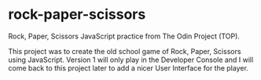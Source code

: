 # rock-paper-scissors
Rock, Paper, Scissors JavaScript practice from The Odin Project (TOP).

This project was to create the old school game of Rock, Paper, Scissors using JavaScript. Version 1 will only play in the Developer
Console and I will come back to this project later to add a nicer User Interface for the player.